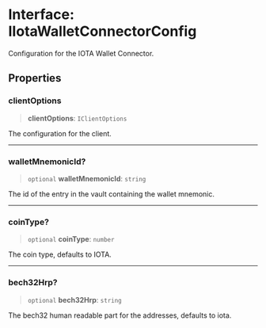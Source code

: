# Interface: IIotaWalletConnectorConfig

Configuration for the IOTA Wallet Connector.

## Properties

### clientOptions

> **clientOptions**: `IClientOptions`

The configuration for the client.

***

### walletMnemonicId?

> `optional` **walletMnemonicId**: `string`

The id of the entry in the vault containing the wallet mnemonic.

***

### coinType?

> `optional` **coinType**: `number`

The coin type, defaults to IOTA.

***

### bech32Hrp?

> `optional` **bech32Hrp**: `string`

The bech32 human readable part for the addresses, defaults to iota.
